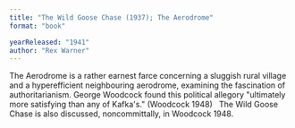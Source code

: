 ```yaml
---
title: "The Wild Goose Chase (1937); The Aerodrome"
format: "book"

yearReleased: "1941"
author: "Rex Warner"
---
```

The Aerodrome is a rather earnest farce concerning  a sluggish rural village and a hyperefficient neighbouring aerodrome, examining  the fascination of authoritarianism. George Woodcock found this political allegory  "ultimately more satisfying than any of Kafka's." (Woodcock 1948)
 
The Wild Goose Chase is also  discussed, noncommittally, in Woodcock 1948.
 